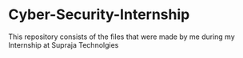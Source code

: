# Cyber-Security-Internship
This repository consists of the files that were made by me during my Internship at Supraja Technolgies
